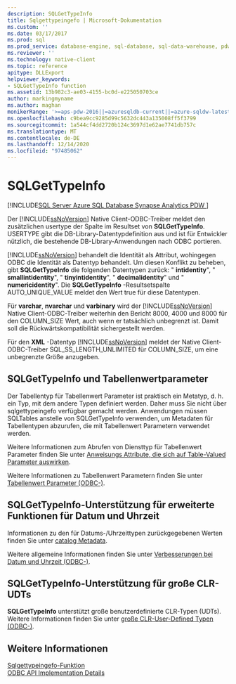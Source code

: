 ```yaml
---
description: SQLGetTypeInfo
title: Sqlgettypeingefo | Microsoft-Dokumentation
ms.custom: ''
ms.date: 03/17/2017
ms.prod: sql
ms.prod_service: database-engine, sql-database, sql-data-warehouse, pdw
ms.reviewer: ''
ms.technology: native-client
ms.topic: reference
apitype: DLLExport
helpviewer_keywords:
- SQLGetTypeInfo function
ms.assetid: 13b982c3-ae03-4155-bc0d-e225050703ce
author: markingmyname
ms.author: maghan
monikerRange: '>=aps-pdw-2016||=azuresqldb-current||=azure-sqldw-latest||>=sql-server-2016||>=sql-server-linux-2017||=azuresqldb-mi-current'
ms.openlocfilehash: c9bea9cc9285d99c5632dc443a135008ff5f3799
ms.sourcegitcommit: 1a544cf4dd2720b124c3697d1e62ae7741db757c
ms.translationtype: MT
ms.contentlocale: de-DE
ms.lasthandoff: 12/14/2020
ms.locfileid: "97485062"
---
```

# <a name="sqlgettypeinfo"></a>SQLGetTypeInfo
[!INCLUDE[SQL Server Azure SQL Database Synapse Analytics PDW ](../../includes/applies-to-version/sql-asdb-asdbmi-asa-pdw.md)]

  Der [!INCLUDE[ssNoVersion](../../includes/ssnoversion-md.md)] Native Client-ODBC-Treiber meldet den zusätzlichen usertype der Spalte im Resultset von **SQLGetTypeInfo**. USERTYPE gibt die DB-Library-Datentypdefinition aus und ist für Entwickler nützlich, die bestehende DB-Library-Anwendungen nach ODBC portieren.  
  
 [!INCLUDE[ssNoVersion](../../includes/ssnoversion-md.md)] behandelt die Identität als Attribut, wohingegen ODBC die Identität als Datentyp behandelt. Um diesen Konflikt zu beheben, gibt **SQLGetTypeInfo** die folgenden Datentypen zurück: " **intidentity**", " **smallintidentity**", " **tinyintidentity**", " **decimalidentity**" und " **numericidentity**". Die **SQLGetTypeInfo** -Resultsetspalte AUTO_UNIQUE_VALUE meldet den Wert true für diese Datentypen.  
  
 Für **varchar**, **nvarchar** und **varbinary** wird der [!INCLUDE[ssNoVersion](../../includes/ssnoversion-md.md)] Native Client-ODBC-Treiber weiterhin den Bericht 8000, 4000 und 8000 für den COLUMN_SIZE Wert, auch wenn er tatsächlich unbegrenzt ist. Damit soll die Rückwärtskompatibilität sichergestellt werden.  
  
 Für den **XML** -Datentyp [!INCLUDE[ssNoVersion](../../includes/ssnoversion-md.md)] meldet der Native Client-ODBC-Treiber SQL_SS_LENGTH_UNLIMITED für COLUMN_SIZE, um eine unbegrenzte Größe anzugeben.  
  
## <a name="sqlgettypeinfo-and-table-valued-parameters"></a>SQLGetTypeInfo und Tabellenwertparameter  
 Der Tabellentyp für Tabellenwert Parameter ist praktisch ein Metatyp, d. h. ein Typ, mit dem andere Typen definiert werden. Daher muss Sie nicht über sqlgettypeingefo verfügbar gemacht werden. Anwendungen müssen SQLTables anstelle von SQLGetTypeInfo verwenden, um Metadaten für Tabellentypen abzurufen, die mit Tabellenwert Parametern verwendet werden.  
  
 Weitere Informationen zum Abrufen von Diensttyp für Tabellenwert Parameter finden Sie unter [Anweisungs Attribute, die sich auf Table-Valued Parameter auswirken](../../relational-databases/native-client-odbc-table-valued-parameters/statement-attributes-that-affect-table-valued-parameters.md).  
  
 Weitere Informationen zu Tabellenwert Parametern finden Sie unter [Tabellenwert Parameter &#40;ODBC-&#41;](../../relational-databases/native-client-odbc-table-valued-parameters/table-valued-parameters-odbc.md).  
  
## <a name="sqlgettypeinfo-support-for-enhanced-date-and-time-features"></a>SQLGetTypeInfo-Unterstützung für erweiterte Funktionen für Datum und Uhrzeit  
 Informationen zu den für Datums-/Uhrzeittypen zurückgegebenen Werten finden Sie unter [catalog Metadata](../../relational-databases/native-client-odbc-date-time/metadata-catalog.md).  
  
 Weitere allgemeine Informationen finden Sie unter [Verbesserungen bei Datum und Uhrzeit &#40;ODBC-&#41;](../../relational-databases/native-client-odbc-date-time/date-and-time-improvements-odbc.md).  
  
## <a name="sqlgettypeinfo-support-for-large-clr-udts"></a>SQLGetTypeInfo-Unterstützung für große CLR-UDTs  
 **SQLGetTypeInfo** unterstützt große benutzerdefinierte CLR-Typen (UDTs). Weitere Informationen finden Sie unter [große CLR-User-Defined Typen &#40;ODBC-&#41;](../../relational-databases/native-client/odbc/large-clr-user-defined-types-odbc.md).  
  
## <a name="see-also"></a>Weitere Informationen  
 [Sqlgettypeingefo-Funktion](../../odbc/reference/syntax/sqlgettypeinfo-function.md)   
 [ODBC API Implementation Details](../../relational-databases/native-client-odbc-api/odbc-api-implementation-details.md)  
  
